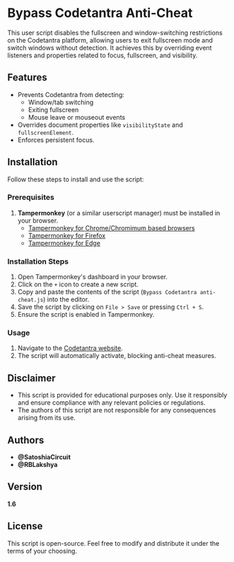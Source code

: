 # Bypass Codetantra Anti-Cheat

This user script disables the fullscreen and window-switching restrictions on the Codetantra platform, allowing users to exit fullscreen mode and switch windows without detection. It achieves this by overriding event listeners and properties related to focus, fullscreen, and visibility.

## Features

- Prevents Codetantra from detecting:
  - Window/tab switching
  - Exiting fullscreen
  - Mouse leave or mouseout events
- Overrides document properties like `visibilityState` and `fullscreenElement`.
- Enforces persistent focus.

## Installation

Follow these steps to install and use the script:

### Prerequisites

1. **Tampermonkey** (or a similar userscript manager) must be installed in your browser.
   - [Tampermonkey for Chrome/Chromimum based browsers](https://chrome.google.com/webstore/detail/tampermonkey/dhdgffkkebhmkfjojejmpbldmpobfkfo)
   - [Tampermonkey for Firefox](https://addons.mozilla.org/en-US/firefox/addon/tampermonkey/)
   - [Tampermonkey for Edge](https://microsoftedge.microsoft.com/addons/detail/tampermonkey/dhdgffkkebhmkfjojejmpbldmpobfkfo)

### Installation Steps

1. Open Tampermonkey's dashboard in your browser.
2. Click on the `+` icon to create a new script.
3. Copy and paste the contents of the script (`Bypass Codetantra anti-cheat.js`) into the editor.
4. Save the script by clicking on `File > Save` or pressing `Ctrl + S`.
5. Ensure the script is enabled in Tampermonkey.

### Usage

1. Navigate to the [Codetantra website](https://www.codetantra.com).
2. The script will automatically activate, blocking anti-cheat measures.

## Disclaimer

- This script is provided for educational purposes only. Use it responsibly and ensure compliance with any relevant policies or regulations.
- The authors of this script are not responsible for any consequences arising from its use.

## Authors

- **@SatoshiaCircuit**
- **@RBLakshya**

## Version

**1.6**

## License

This script is open-source. Feel free to modify and distribute it under the terms of your choosing.
